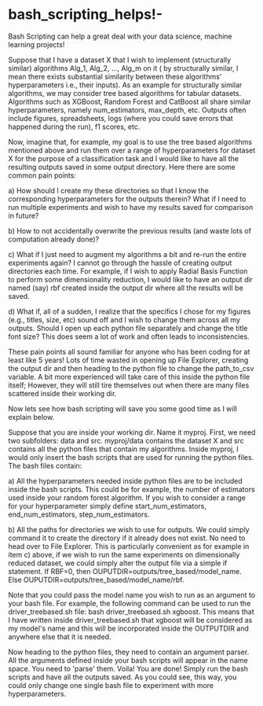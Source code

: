 # bash_scripting_helps!-

Bash Scripting can help a great deal with your data science, machine learning projects! 

Suppose that I have a dataset X that I wish to implement (structurally similar) algorithms Alg_1, Alg_2, ..., Alg_m on it ( by structurally similar, I mean there exists substantial similarity between these algorithms' hyperparameters i.e., their inputs). As an example for structurally similar algorithms, we may consider tree based algorithms for tabular datasets. Algorithms such as XGBoost, Random Forest and CatBoost all share similar hyperparameters, namely num_estimators, max_depth, etc.  Outputs often include figures, spreadsheets, logs (where you could save errors that happened during the run), f1 scores, etc.   

Now, imagine that, for example, my goal is to use the tree based algorithms mentioned above and run them over a range of hyperparameters for dataset X for the purpose of a classification task and I would like to have all the resulting outputs saved in some output directory. Here there are some common pain points:

a) How should I create my these directories so that I know the corresponding hyperparameters for the outputs therein? What if I need to run multiple experiments and wish to have my results saved for comparison in future? 

b) How to not accidentally overwrite the previous results (and waste lots of computation already done)?

c) What if I just need to augment  my algorithms a bit and re-run the entire experiments again? I cannot go through the hassle of creating output directories each time. For example, if I wish to apply Radial Basis Function to perform some dimensionality reduction, I would like to have an output dir named (say) rbf created inside the output dir where all the results will be saved. 

d) What if, all of a sudden, I realize that the specifics I chose for my figures (e.g., titles, size, etc) sound off and I wish to change them across all my outputs. Should I open up each python file separately and change the title font size? This does seem a lot of work and often leads to inconsistencies.  

These pain points all sound familiar for anyone who has been coding for at least like 5 years! Lots of time wasted in opening up File Explorer, creating the output dir and then heading to the python file to change the path_to_csv variable. A bit more experienced will take care of this inside the python file itself; However, they will still tire themselves out when there are many files scattered inside their working dir. 

Now lets see how bash scripting will save you some good time as I will explain below. 

Suppose that you are inside your working dir. Name it myproj. First, we need two subfolders: data and src. myproj/data contains the dataset X and src contains all the python files that contain my algorithms.  Inside myproj, I would only insert the bash scripts that are used for running the python files. The bash files contain:

a) All the hyperparameters needed inside python files are to be included inside the bash scripts. This could be for example, the number of estimators used inside your random forest algorithm. If you wish to consider a range for your hyperparameter simply define start_num_estimators, end_num_estimators, step_num_estimators. 

b) All the paths for directories we wish to use for outputs. We could simply command it to create the directory if it already does not exist. No need to head over to File Explorer.  This is particularly convenient as for example in item c) above, if we wish to run the same experiments on dimensionally reduced dataset, we could simply alter the output file via a simple if statement. If RBF=0, then OUPUTDIR=outputs/tree_based/model_name. Else  OUPUTDIR=outputs/tree_based/model_name/rbf. 

Note that you could pass the model name you wish to run as an argument to your bash file. For example, the following command can be used to run the driver_treebased.sh file: bash driver_treebased.sh xgboost. This means that I have written inside driver_treebased.sh that xgboost will be considered as my model's name and this will be incorporated inside the OUTPUTDIR and anywhere else that it is needed. 

Now heading to the python files, they need to contain an argument parser.  All the arguments defined inside your bash scripts will appear in the name space. You need to 'parse' them. Voila! You are done! Simply run the bash scripts and have all the outputs saved.  As you could see, this way, you could only change one single bash file to experiment with more hyperparameters.



